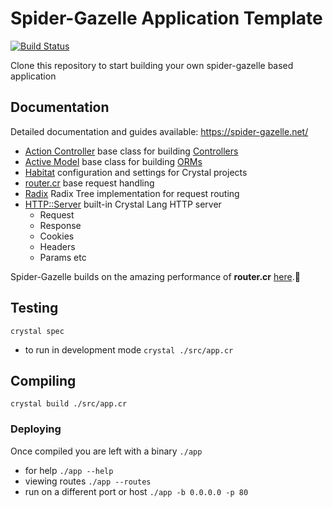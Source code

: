 # Spider-Gazelle Application Template

[![Build Status](https://travis-ci.org/spider-gazelle/spider-gazelle.svg?branch=master)](https://travis-ci.org/spider-gazelle/spider-gazelle)

Clone this repository to start building your own spider-gazelle based application

## Documentation

Detailed documentation and guides available: https://spider-gazelle.net/

* [Action Controller](https://github.com/spider-gazelle/action-controller) base class for building [Controllers](http://guides.rubyonrails.org/action_controller_overview.html)
* [Active Model](https://github.com/spider-gazelle/active-model) base class for building [ORMs](https://en.wikipedia.org/wiki/Object-relational_mapping)
* [Habitat](https://github.com/luckyframework/habitat) configuration and settings for Crystal projects
* [router.cr](https://github.com/tbrand/router.cr) base request handling
* [Radix](https://github.com/luislavena/radix) Radix Tree implementation for request routing
* [HTTP::Server](https://crystal-lang.org/api/latest/HTTP/Server.html) built-in Crystal Lang HTTP server
  * Request
  * Response
  * Cookies
  * Headers
  * Params etc


Spider-Gazelle builds on the amazing performance of **router.cr** [here](https://github.com/tbrand/which_is_the_fastest).:rocket:


## Testing

`crystal spec`

* to run in development mode `crystal ./src/app.cr`

## Compiling

`crystal build ./src/app.cr`

### Deploying

Once compiled you are left with a binary `./app`

* for help `./app --help`
* viewing routes `./app --routes`
* run on a different port or host `./app -b 0.0.0.0 -p 80`
